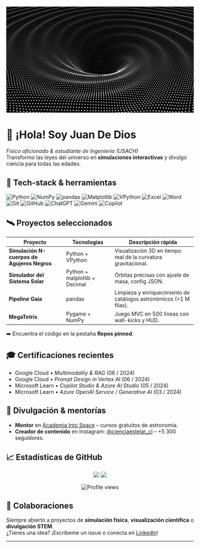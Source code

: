 <!-- README de perfil para github.com/CienciaEstelar -->

<p align="center">
  <img src="agujeronegro.gif" width="650" alt="Black-hole simulation banner">
</p>

# 👋 ¡Hola! Soy Juan De Dios  
_Físico aficionado & estudiante de Ingeniería (USACH)_  
Transformo las leyes del universo en **simulaciones interactivas** y divulgo ciencia para todas las edades.

## 🚀 Tech-stack & herramientas
![Python](https://img.shields.io/badge/-Python-3776AB?logo=python&logoColor=white)
![NumPy](https://img.shields.io/badge/-NumPy-013243?logo=numpy&logoColor=white)
![pandas](https://img.shields.io/badge/-pandas-150458?logo=pandas&logoColor=white)
![Matplotlib](https://img.shields.io/badge/-Matplotlib-11557c?logo=plotly&logoColor=white)
![VPython](https://img.shields.io/badge/-VPython-red)
![Excel](https://img.shields.io/badge/-Excel-217346?logo=microsoft-excel&logoColor=white)
![Word](https://img.shields.io/badge/-Word-2B579A?logo=microsoft-word&logoColor=white)
![Git](https://img.shields.io/badge/-Git-F05032?logo=git&logoColor=white)
![GitHub](https://img.shields.io/badge/-GitHub-181717?logo=github&logoColor=white)
![ChatGPT](https://img.shields.io/badge/-ChatGPT-10A37F?logo=openai&logoColor=white)
![Gemini](https://img.shields.io/badge/-Gemini-4285F4?logo=googlecloud&logoColor=white)
![Copilot](https://img.shields.io/badge/-Copilot-512BD4?logo=microsoft&logoColor=white)

## 🛰️ Proyectos seleccionados
| Proyecto | Tecnologías | Descripción rápida |
|----------|-------------|--------------------|
| **Simulación N-cuerpos de Agujeros Negros** | Python + VPython | Visualización 3D en tiempo real de la curvatura gravitacional. |
| **Simulador del Sistema Solar** | Python + matplotlib + Decimal | Órbitas precisas con ajuste de masa, config JSON. |
| **Pipeline Gaia** | pandas | Limpieza y enriquecimiento de catálogos astronómicos (>1 M filas). |
| **MegaTetris** | Pygame + NumPy | Juego MVC en 500 líneas con wall-kicks y HUD. |

➡️ Encuentra el código en la pestaña **Repos pinned**.

## 🎓 Certificaciones recientes
- Google Cloud • _Multimodality & RAG_ (06 / 2024)  
- Google Cloud • _Prompt Design in Vertex AI_ (06 / 2024)  
- Microsoft Learn • _Copilot Studio & Azure AI Studio_ (05 / 2024)  
- Microsoft Learn • _Azure OpenAI Service / Generative AI_ (03 / 2024)  

## 🌌 Divulgación & mentorías
- **Mentor** en [Academia Into Space](https://academiaintospace.wixsite.com/academia-into-space) – cursos gratuitos de astronomía.  
- **Creador de contenido** en Instagram: [@cienciaestelar_cl](https://instagram.com/cienciaestelar_cl) – +5 300 seguidores.  

## 📈 Estadísticas de GitHub
<p align="center">
  <img src="https://github-readme-stats.vercel.app/api?username=CienciaEstelar&show_icons=true&theme=radical" height="165">
  <img src="https://github-readme-stats.vercel.app/api/top-langs/?username=CienciaEstelar&layout=compact&theme=radical" height="165">
</p>
<p align="center">
  <img src="https://komarev.com/ghpvc/?username=CienciaEstelar&color=blue" alt="Profile views" />
</p>

## 🤝 Colaboraciones
Siempre abierto a proyectos de **simulación física**, **visualización científica** o **divulgación STEM**.  
¿Tienes una idea? ¡Escríbeme un issue o conecta en [LinkedIn](https://www.linkedin.com/in/juan-galaz/)!

---
